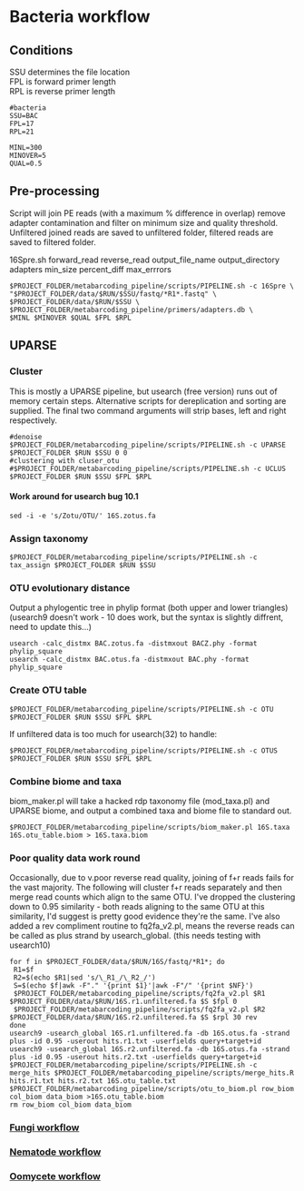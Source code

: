 # Bacteria workflow

## Conditions
SSU determines the file location  
FPL is forward primer length  
RPL is reverse primer length  

```shell
#bacteria
SSU=BAC
FPL=17
RPL=21

MINL=300
MINOVER=5
QUAL=0.5

```

## Pre-processing
Script will join PE reads (with a maximum % difference in overlap) remove adapter contamination and filter on minimum size and quality threshold.
Unfiltered joined reads are saved to unfiltered folder, filtered reads are saved to filtered folder.

16Spre.sh forward_read reverse_read output_file_name output_directory adapters min_size percent_diff max_errrors 

```shell
$PROJECT_FOLDER/metabarcoding_pipeline/scripts/PIPELINE.sh -c 16Spre \
"$PROJECT_FOLDER/data/$RUN/$SSU/fastq/*R1*.fastq" \
$PROJECT_FOLDER/data/$RUN/$SSU \
$PROJECT_FOLDER/metabarcoding_pipeline/primers/adapters.db \
$MINL $MINOVER $QUAL $FPL $RPL 
```
## UPARSE

### Cluster 
This is mostly a UPARSE pipeline, but usearch (free version) runs out of memory certain steps. Alternative scripts for dereplication and sorting are supplied. The final two command arguments will strip bases, left and right respectively.

```shell
#denoise
$PROJECT_FOLDER/metabarcoding_pipeline/scripts/PIPELINE.sh -c UPARSE $PROJECT_FOLDER $RUN $SSU 0 0
#clustering with cluser_otu
#$PROJECT_FOLDER/metabarcoding_pipeline/scripts/PIPELINE.sh -c UCLUS $PROJECT_FOLDER $RUN $SSU $FPL $RPL
```

#### Work around for usearch bug 10.1
```shell
sed -i -e 's/Zotu/OTU/' 16S.zotus.fa
```

### Assign taxonomy

```shell
$PROJECT_FOLDER/metabarcoding_pipeline/scripts/PIPELINE.sh -c tax_assign $PROJECT_FOLDER $RUN $SSU 
```

### OTU evolutionary distance

Output a phylogentic tree in phylip format (both upper and lower triangles)
(usearch9 doesn't work - 10 does work, but the syntax is slightly diffrent, need to update this...)
```shell
usearch -calc_distmx BAC.zotus.fa -distmxout BACZ.phy -format phylip_square
usearch -calc_distmx BAC.otus.fa -distmxout BAC.phy -format phylip_square
```

### Create OTU table 

```shell
$PROJECT_FOLDER/metabarcoding_pipeline/scripts/PIPELINE.sh -c OTU $PROJECT_FOLDER $RUN $SSU $FPL $RPL
```

If unfiltered data is too much for usearch(32) to handle:

```shell
$PROJECT_FOLDER/metabarcoding_pipeline/scripts/PIPELINE.sh -c OTUS $PROJECT_FOLDER $RUN $SSU $FPL $RPL
```


### Combine biome and taxa

biom_maker.pl will take a hacked rdp taxonomy file (mod_taxa.pl) and UPARSE biome, and output a combined taxa and biome file to standard out.

```shell
$PROJECT_FOLDER/metabarcoding_pipeline/scripts/biom_maker.pl 16S.taxa 16S.otu_table.biom > 16S.taxa.biom
```

### Poor quality data work round 
Occasionally, due to v.poor reverse read quality, joining of f+r reads fails for the vast majority. The following will cluster f+r reads separately and then merge read counts which align to the same OTU. I've dropped the clustering down to 0.95 similarity - both reads aligning to the same OTU at this similarity, I'd suggest is pretty good evidence they're the same. 
I've also added a rev compliment routine to fq2fa_v2.pl, means the reverse reads can be called as plus strand by usearch_global.
(this needs testing with usearch10)

```shell
for f in $PROJECT_FOLDER/data/$RUN/16S/fastq/*R1*; do
 R1=$f
 R2=$(echo $R1|sed 's/\_R1_/\_R2_/')
 S=$(echo $f|awk -F"." '{print $1}'|awk -F"/" '{print $NF}')
 $PROJECT_FOLDER/metabarcoding_pipeline/scripts/fq2fa_v2.pl $R1 $PROJECT_FOLDER/data/$RUN/16S.r1.unfiltered.fa $S $fpl 0
 $PROJECT_FOLDER/metabarcoding_pipeline/scripts/fq2fa_v2.pl $R2 $PROJECT_FOLDER/data/$RUN/16S.r2.unfiltered.fa $S $rpl 30 rev
done
usearch9 -usearch_global 16S.r1.unfiltered.fa -db 16S.otus.fa -strand plus -id 0.95 -userout hits.r1.txt -userfields query+target+id
usearch9 -usearch_global 16S.r2.unfiltered.fa -db 16S.otus.fa -strand plus -id 0.95 -userout hits.r2.txt -userfields query+target+id
$PROJECT_FOLDER/metabarcoding_pipeline/scripts/PIPELINE.sh -c merge_hits $PROJECT_FOLDER/metabarcoding_pipeline/scripts/merge_hits.R hits.r1.txt hits.r2.txt 16S.otu_table.txt
$PROJECT_FOLDER/metabarcoding_pipeline/scripts/otu_to_biom.pl row_biom col_biom data_biom >16S.otu_table.biom
rm row_biom col_biom data_biom
```

### [Fungi workflow](../master//FUN%20workflow.md)  
### [Nematode workflow](../master/Nematoda%20workflow.md)
### [Oomycete workflow](../master/Oomycota%20workflow.md)
